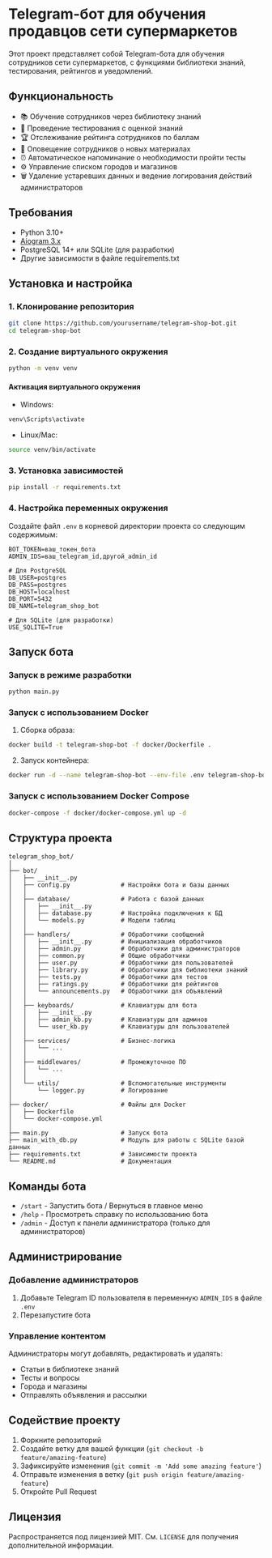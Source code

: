 # Telegram-бот для обучения продавцов сети супермаркетов

Этот проект представляет собой Telegram-бота для обучения сотрудников сети супермаркетов, с функциями библиотеки знаний, тестирования, рейтингов и уведомлений.

## Функциональность

- 📚 Обучение сотрудников через библиотеку знаний
- 📝 Проведение тестирования с оценкой знаний
- 🏆 Отслеживание рейтинга сотрудников по баллам
- 📢 Оповещение сотрудников о новых материалах
- ⏰ Автоматическое напоминание о необходимости пройти тесты
- ⚙️ Управление списком городов и магазинов
- 🗑️ Удаление устаревших данных и ведение логирования действий администраторов

## Требования

- Python 3.10+
- [Aiogram 3.x](https://docs.aiogram.dev/en/latest/)
- PostgreSQL 14+ или SQLite (для разработки)
- Другие зависимости в файле requirements.txt

## Установка и настройка

### 1. Клонирование репозитория

```bash
git clone https://github.com/yourusername/telegram-shop-bot.git
cd telegram-shop-bot
```

### 2. Создание виртуального окружения

```bash
python -m venv venv
```

#### Активация виртуального окружения

- Windows:
```bash
venv\Scripts\activate
```

- Linux/Mac:
```bash
source venv/bin/activate
```

### 3. Установка зависимостей

```bash
pip install -r requirements.txt
```

### 4. Настройка переменных окружения

Создайте файл `.env` в корневой директории проекта со следующим содержимым:

```
BOT_TOKEN=ваш_токен_бота
ADMIN_IDS=ваш_telegram_id,другой_admin_id

# Для PostgreSQL
DB_USER=postgres
DB_PASS=postgres
DB_HOST=localhost
DB_PORT=5432
DB_NAME=telegram_shop_bot

# Для SQLite (для разработки)
USE_SQLITE=True
```

## Запуск бота

### Запуск в режиме разработки

```bash
python main.py
```

### Запуск с использованием Docker

1. Сборка образа:

```bash
docker build -t telegram-shop-bot -f docker/Dockerfile .
```

2. Запуск контейнера:

```bash
docker run -d --name telegram-shop-bot --env-file .env telegram-shop-bot
```

### Запуск с использованием Docker Compose

```bash
docker-compose -f docker/docker-compose.yml up -d
```

## Структура проекта

```
telegram_shop_bot/
│
├── bot/
│   ├── __init__.py
│   ├── config.py              # Настройки бота и базы данных
│   │
│   ├── database/              # Работа с базой данных
│   │   ├── __init__.py
│   │   ├── database.py        # Настройка подключения к БД
│   │   └── models.py          # Модели таблиц
│   │
│   ├── handlers/              # Обработчики сообщений
│   │   ├── __init__.py        # Инициализация обработчиков
│   │   ├── admin.py           # Обработчики для администраторов
│   │   ├── common.py          # Общие обработчики
│   │   ├── user.py            # Обработчики для пользователей
│   │   ├── library.py         # Обработчики для библиотеки знаний
│   │   ├── tests.py           # Обработчики для тестов
│   │   ├── ratings.py         # Обработчики для рейтингов
│   │   └── announcements.py   # Обработчики для объявлений
│   │
│   ├── keyboards/             # Клавиатуры для бота
│   │   ├── __init__.py
│   │   ├── admin_kb.py        # Клавиатуры для админов
│   │   └── user_kb.py         # Клавиатуры для пользователей
│   │
│   ├── services/              # Бизнес-логика
│   │   └── ...
│   │
│   ├── middlewares/           # Промежуточное ПО
│   │   └── ...
│   │
│   └── utils/                 # Вспомогательные инструменты
│       └── logger.py          # Логирование
│
├── docker/                    # Файлы для Docker
│   ├── Dockerfile
│   └── docker-compose.yml
│
├── main.py                    # Запуск бота
├── main_with_db.py            # Модуль для работы с SQLite базой данных
├── requirements.txt           # Зависимости проекта
└── README.md                  # Документация
```

## Команды бота

- `/start` - Запустить бота / Вернуться в главное меню
- `/help` - Просмотреть справку по использованию бота
- `/admin` - Доступ к панели администратора (только для администраторов)

## Администрирование

### Добавление администраторов

1. Добавьте Telegram ID пользователя в переменную `ADMIN_IDS` в файле `.env`
2. Перезапустите бота

### Управление контентом

Администраторы могут добавлять, редактировать и удалять:
- Статьи в библиотеке знаний
- Тесты и вопросы
- Города и магазины
- Отправлять объявления и рассылки

## Содействие проекту

1. Форкните репозиторий
2. Создайте ветку для вашей функции (`git checkout -b feature/amazing-feature`)
3. Зафиксируйте изменения (`git commit -m 'Add some amazing feature'`)
4. Отправьте изменения в ветку (`git push origin feature/amazing-feature`)
5. Откройте Pull Request

## Лицензия

Распространяется под лицензией MIT. См. `LICENSE` для получения дополнительной информации.